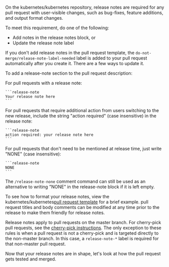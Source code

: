 On the kubernetes/kubernetes repository, release notes are required for any pull request with user-visible changes, such as bug-fixes, feature additions, and output format changes.

To meet this requirement, do one of the following:
- Add notes in the release notes block, or
- Update the release note label

If you don't add release notes in the pull request template, the `do-not-merge/release-note-label-needed` label is added to your pull request automatically after you create it. There are a few ways to update it.

To add a release-note section to the pull request description:

For pull requests with a release note:

    ```release-note
    Your release note here
    ```

For pull requests that require additional action from users switching to the new release, include the string "action required" (case insensitive) in the release note:

    ```release-note
    action required: your release note here
    ```

For pull requests that don't need to be mentioned at release time, just write "NONE" (case insensitive):

    ```release-note
    NONE
    ```

The `/release-note-none` comment command can still be used as an alternative to writing "NONE" in the release-note block if it is left empty.

To see how to format your release notes, view the kubernetes/kubernetes[pull request template](https://git.k8s.io/kubernetes/.github/PULL_REQUEST_TEMPLATE.md) for a brief example. pull request titles and body comments can be modified at any time prior to the release to make them friendly for release notes.

Release notes apply to pull requests on the master branch. For cherry-pick pull requests, see the [cherry-pick instructions](contributors/devel/cherry-picks.md). The only exception to these rules is when a pull request is not a cherry-pick and is targeted directly to the non-master branch.  In this case, a `release-note-*` label is required for that non-master pull request.

Now that your release notes are in shape, let's look at how the pull request gets tested and merged.